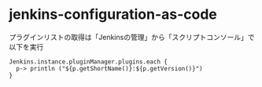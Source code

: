 # jenkins-configuration-as-code

プラグインリストの取得は「Jenkinsの管理」から「スクリプトコンソール」で以下を実行
```
Jenkins.instance.pluginManager.plugins.each {
  p-> println ("${p.getShortName()}:${p.getVersion()}")
}
```